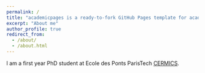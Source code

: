```yaml
---
permalink: /
title: "academicpages is a ready-to-fork GitHub Pages template for academic personal websites"
excerpt: "About me"
author_profile: true
redirect_from: 
  - /about/
  - /about.html
---
```


I am a first year PhD student at Ecole des Ponts ParisTech [CERMICS](https://cermics-lab.enpc.fr/). 